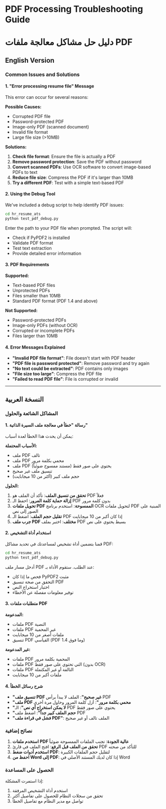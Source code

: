 # PDF Processing Troubleshooting Guide
# دليل حل مشاكل معالجة ملفات PDF

## English Version

### Common Issues and Solutions

#### 1. "Error processing resume file" Message
This error can occur for several reasons:

**Possible Causes:**
- Corrupted PDF file
- Password-protected PDF
- Image-only PDF (scanned document)
- Invalid file format
- Large file size (>10MB)

**Solutions:**
1. **Check file format**: Ensure the file is actually a PDF
2. **Remove password protection**: Save the PDF without password
3. **Convert scanned PDFs**: Use OCR software to convert image-based PDFs to text
4. **Reduce file size**: Compress the PDF if it's larger than 10MB
5. **Try a different PDF**: Test with a simple text-based PDF

#### 2. Using the Debug Tool

We've included a debug script to help identify PDF issues:

```bash
cd hr_resume_ats
python test_pdf_debug.py
```

Enter the path to your PDF file when prompted. The script will:
- Check if PyPDF2 is installed
- Validate PDF format
- Test text extraction
- Provide detailed error information

#### 3. PDF Requirements

**Supported:**
- Text-based PDF files
- Unprotected PDFs
- Files smaller than 10MB
- Standard PDF format (PDF 1.4 and above)

**Not Supported:**
- Password-protected PDFs
- Image-only PDFs (without OCR)
- Corrupted or incomplete PDFs
- Files larger than 10MB

#### 4. Error Messages Explained

- **"Invalid PDF file format"**: File doesn't start with PDF header
- **"PDF file is password protected"**: Remove password and try again
- **"No text could be extracted"**: PDF contains only images
- **"File size too large"**: Compress the PDF file
- **"Failed to read PDF file"**: File is corrupted or invalid

---

## النسخة العربية

### المشاكل الشائعة والحلول

#### 1. رسالة "خطأ في معالجة ملف السيرة الذاتية"
يمكن أن يحدث هذا الخطأ لعدة أسباب:

**الأسباب المحتملة:**
- ملف PDF تالف
- ملف PDF محمي بكلمة مرور
- ملف PDF يحتوي على صور فقط (مستند ممسوح ضوئياً)
- تنسيق ملف غير صحيح
- حجم ملف كبير (أكثر من 10 ميجابايت)

**الحلول:**
1. **تحقق من تنسيق الملف**: تأكد أن الملف هو PDF فعلاً
2. **إزالة حماية كلمة المرور**: احفظ الـ PDF بدون كلمة مرور
3. **تحويل ملفات PDF الممسوحة**: استخدم برنامج OCR لتحويل ملفات PDF المبنية على الصور إلى نص
4. **تقليل حجم الملف**: اضغط الـ PDF إذا كان أكبر من 10 ميجابايت
5. **جرب ملف PDF مختلف**: اختبر بملف PDF بسيط يحتوي على نص

#### 2. استخدام أداة التشخيص

قمنا بتضمين أداة تشخيص لمساعدتك في تحديد مشاكل PDF:

```bash
cd hr_resume_ats
python test_pdf_debug.py
```

أدخل مسار ملف PDF عند الطلب. ستقوم الأداة بـ:
- فحص ما إذا كان PyPDF2 مثبت
- التحقق من صحة تنسيق PDF
- اختبار استخراج النص
- توفير معلومات مفصلة عن الأخطاء

#### 3. متطلبات ملفات PDF

**المدعومة:**
- ملفات PDF النصية
- ملفات PDF غير المحمية
- ملفات أصغر من 10 ميجابايت
- تنسيق PDF القياسي (PDF 1.4 وما فوق)

**غير المدعومة:**
- ملفات PDF المحمية بكلمة مرور
- ملفات PDF التي تحتوي على صور فقط (بدون OCR)
- ملفات PDF التالفة أو غير المكتملة
- ملفات أكبر من 10 ميجابايت

#### 4. شرح رسائل الخطأ

- **"تنسيق ملف PDF غير صحيح"**: الملف لا يبدأ برأس PDF
- **"ملف PDF محمي بكلمة مرور"**: أزل كلمة المرور وحاول مرة أخرى
- **"لا يمكن استخراج أي نص"**: الـ PDF يحتوي على صور فقط
- **"حجم الملف كبير جداً"**: اضغط ملف PDF
- **"فشل في قراءة ملف PDF"**: الملف تالف أو غير صحيح

### نصائح إضافية

1. **استخدم ملفات PDF عالية الجودة**: تجنب الملفات الممسوحة ضوئياً
2. **تحقق من الملف قبل الرفع**: افتح الملف في قارئ PDF للتأكد من صحته
3. **استخدم أدوات ضغط PDF**: لتقليل حجم الملفات الكبيرة
4. **احفظ من Word إلى PDF**: إذا كان لديك المستند الأصلي في Word

### الحصول على المساعدة

إذا استمرت المشكلة:
1. استخدم أداة التشخيص المرفقة
2. تحقق من سجلات النظام للحصول على تفاصيل أكثر
3. تواصل مع مدير النظام مع تفاصيل الخطأ